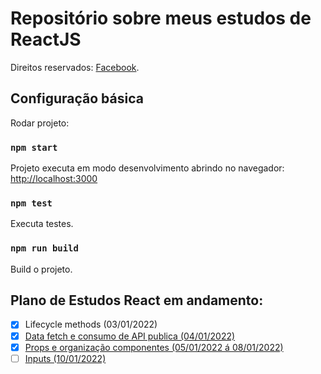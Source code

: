 # Repositório sobre meus estudos de ReactJS

Direitos reservados: [Facebook](https://github.com/facebook/create-react-app).

## Configuração básica

Rodar projeto:

### `npm start`

Projeto executa em modo desenvolvimento abrindo no navegador: [http://localhost:3000](http://localhost:3000)

### `npm test`

Executa testes.

### `npm run build`

Build o projeto.

## Plano de Estudos React em andamento:

- [x] Lifecycle methods (03/01/2022)
- [x] [Data fetch e consumo de API publica (04/01/2022)](/../../tree/01-Estudos-Data-Fetch)
- [x] [Props e organização componentes (05/01/2022 á 08/01/2022)](/../../tree/02-Estudo-Props-e-organização-de-componentes)
- [ ] [Inputs (10/01/2022)](/../../tree/03-Trabalhando-com-Inputs)
